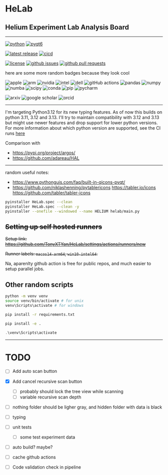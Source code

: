 # $\text{HeLab}$
## $\textbf{H}\text{elium}$ $\textbf{E}\text{xperiment}$ $\textbf{L}\text{ab}$ $\textbf{A}\text{nalysis}$ $\textbf{B}\text{oard}$

---


<!-- ## **H**elium **E**xperiment **L**ab **A**nalysis **B**oard -->

<!-- **H**elium **E**xperiment **L**ab **I**nformation **U**nified **M**anager -->

[![python](https://img.shields.io/badge/python-3.12-blue.svg?style=flat&logo=python&logoColor=white)](https://docs.python.org/3/whatsnew/3.12.html)
[![pyqt6](https://img.shields.io/badge/pyqt-6-blue.svg?style=flat&logo=qt&logoColor=white)](https://www.riverbankcomputing.com/static/Docs/PyQt6/introduction.html)

[![latest release](https://img.shields.io/github/v/release/TonyXTYan/HeLab?label=latest%20release&)](https://github.com/TonyXTYan/HeLab/releases/latest)
[![cicd](https://img.shields.io/github/actions/workflow/status/TonyXTYan/HeLab/dev-cicd.yml?label=ci%20cd&logo=githubactions&logoColor=white)](https://github.com/TonyXTYan/HeLab/actions/workflows/dev-cicd.yml)

<!-- [![tests](https://img.shields.io/github/actions/workflow/status/TonyXTYan/HeLab/ci.yml?label=tests&logo=github&logoColor=white)](https://github.com/TonyXTYan/HeLab/actions/workflows/ci.yml) -->
<!-- [![release](https://img.shields.io/github/actions/workflow/status/TonyXTYan/HeLab/cd.yml?label=release&logo=github&logoColor=white)](https://github.com/TonyXTYan/HeLab/actions/workflows/cd.yml) -->
<!-- [![release](https://img.shields.io/github/actions/workflow/status/TonyXTYan/HeLab/sh-ci.yml?label=SH%20dev%20CI&logo=githubactions&logoColor=white)](https://github.com/TonyXTYan/HeLab/actions/workflows/sh-ci.yml) -->
<!-- [![release](https://img.shields.io/github/actions/workflow/status/TonyXTYan/HeLab/sh-cd.yml?label=SH%20dev%20CD&logo=githubactions&logoColor=white)](https://github.com/TonyXTYan/HeLab/actions/workflows/sh-cd.yml) -->
<!-- [![release](https://img.shields.io/github/actions/workflow/status/TonyXTYan/HeLab/sh-cicd.yml?label=SH%20dev%20CI%20CD&logo=githubactions&logoColor=white)](https://github.com/TonyXTYan/HeLab/actions/workflows/sh-cicd.yml) -->
<!-- [![CI](https://github.com/TonyXTYan/HeLab/actions/workflows/ci.yml/badge.svg)](https://github.com/TonyXTYan/HeLab/actions/workflows/ci.yml) -->
<!-- [![CD](https://github.com/TonyXTYan/HeLab/actions/workflows/cd.yml/badge.svg)](https://github.com/TonyXTYan/HeLab/actions/workflows/cd.yml) -->
<!-- [![Latest Stable Release](https://img.shields.io/github/v/release/TonyXTYan/HeLab?label=latest%20stable%20release)](https://github.com/TonyXTYan/HeLab/releases/latest) -->
<!-- [![Latest Pre-release](https://img.shields.io/github/v/release/TonyXTYan/HeLab?include_prereleases&label=latest%20pre-release)](https://github.com/TonyXTYan/HeLab/releases) -->


[![license](https://img.shields.io/github/license/TonyXTYan/HeLab?color=blue)]()
[![github issues](https://img.shields.io/github/issues/TonyXTYan/HeLab?&logo=github&logoColor=white)](https://github.com/TonyXTYan/HeLab/issues)
[![github pull requests](https://img.shields.io/github/issues-pr/TonyXTYan/HeLab?&logo=github&logoColor=white)](https://github.com/TonyXTYan/HeLab/pulls)

here are some more random badges because they look cool

![apple](https://img.shields.io/badge/apple-000000.svg?logo=apple&logoColor=white) 
![arm](https://img.shields.io/badge/arm-0091BD.svg?logo=arm&logoColor=white)
![nvidia](https://img.shields.io/badge/nvidia-76B908.svg?logo=nvidia&logoColor=white)
![intel](https://img.shields.io/badge/intel-0071C5?logo=intel&logoColor=white)
![dell](https://img.shields.io/badge/dell-007DB8?logo=dell&logoColor=white)
![gitHub actions](https://img.shields.io/badge/github%20actions-181717.svg?logo=githubactions&logoColor=white)
![pandas](https://img.shields.io/badge/pandas-150458.svg?logo=pandas&logoColor=white)
![numpy](https://img.shields.io/badge/numpy-013243.svg?logo=numpy&logoColor=white)
![numba](https://img.shields.io/badge/numba-00A3E0.svg?logo=numba&logoColor=white)
![scipy](https://img.shields.io/badge/scipy-8CAAE6.svg?logo=scipy&logoColor=white)
![conda](https://img.shields.io/badge/conda-44Ab33.svg?logo=anaconda&logoColor=white)
![pip](https://img.shields.io/badge/pip-3775A9.svg?logo=pypi&logoColor=white)
![pycharm](https://img.shields.io/badge/pycharm-000000?logo=pycharm&logoColor=white)

![arxiv](https://img.shields.io/badge/arxiv-B31B1B?logo=arxiv&logoColor=white)
![google scholar](https://img.shields.io/badge/google%20scholar-4285F4?logo=googlescholar&logoColor=white)
![orcid](https://img.shields.io/badge/orcid-a6ce39?logo=orcid&logoColor=white)


<!-- ![Windows](https://img.shields.io/badge/Windows-0078D6?logo=microsoft&logoColor=white) -->

---

I'm targeting Python3.12 for its new typing features. As of now this builds on python 3.11, 3.12 and 3.13. I'll try to maintain compatibility with 3.12 and 3.13 but might use newer features and drop support for lower python versions. For more information about which python version are supported, see the CI runs [here](https://github.com/TonyXTYan/HeLab/actions)
<!-- maybe it would also work on Python 3.11? See CI run [here](https://github.com/TonyXTYan/HELIUM/actions/runs/11605700722) -->



Comparison with 
- https://pypi.org/project/argos/ 
- https://github.com/adareau/HAL


--- 
random useful notes:
- https://www.pythonguis.com/faq/built-in-qicons-pyqt/
- https://github.com/niklashenning/pytablericons  https://tabler.io/icons https://github.com/tabler/tabler-icons

```bash
pyinstaller HeLab.spec --clean
pyinstaller HeLab.spec --clean -y 
pyinstaller --onefile --windowed --name HELIUM helab/main.py
```


## ~~Setting up self hosted runners~~
~~Setup link: https://github.com/TonyXTYan/HeLab/settings/actions/runners/new~~

~~Runner labels: `macos14-arm64`, `win10-intel64`.~~

Na, aparenlty github action is free for public repos, and much easier to setup parallel jobs.



## Other random scripts


```bash
python -m venv venv
source venv/bin/activate # for unix
venv\Scripts\activate # for windows
```

```bash
pip install -r requirements.txt
```

```bash
pip install -e .
```

```PowerShell
.\venv\Scripts\activate
```





---
# TODO

- [ ] Add auto scan button 

- [x] Add cancel recursive scan button
  - [ ] probably should lock the tree view while scanning
  - [ ] variable recursive scan depth
  
- [ ] nothing folder should be ligher gray, and hidden folder with data is black 

- [ ] typing

- [ ] unit tests

    - [ ] some test experiment data

- [ ] auto build? maybe?

- [ ] cache github actions

    



- [ ] Code validation check in pipeline